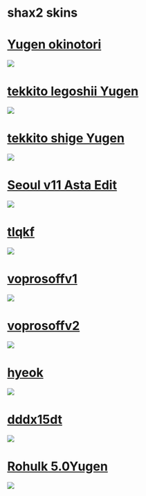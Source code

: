 # shax2 skins

# [Yugen okinotori](https://shax2.s-ul.eu/Smmc4gZ5)
<img src="https://media.discordapp.net/attachments/1204012273862058054/1204019323857928192/screenshot293.jpg?ex=65d33560&is=65c0c060&hm=b5070fe8aa77975a4b3bfef0314311c9e6b4e58335d8ba80d597ebaf3cdaad70&=&format=webp&width=832&height=468"/>

# [tekkito legoshii Yugen](https://shax2.s-ul.eu/jyag3eF4)
<img src="https://cdn.discordapp.com/attachments/1204012273862058054/1204019369148026900/screenshot296.jpg"/>

# [tekkito shige Yugen](https://shax2.s-ul.eu/XHMRT8uG)
<img src="https://cdn.discordapp.com/attachments/1204012273862058054/1204019419031011338/screenshot299.jpg"/>

# [Seoul v11 Asta Edit](https://shax2.s-ul.eu/D3SA6DAg)
<img src="https://cdn.discordapp.com/attachments/1204012273862058054/1204019474668195871/screenshot301.jpg"/>

# [tlqkf](https://shax2.s-ul.eu/8bOoKSeF)
<img src="https://cdn.discordapp.com/attachments/1204012273862058054/1204019564963434587/screenshot305.jpg"/>

# [voprosoffv1](https://shax2.s-ul.eu/qQiqj90j)
<img src="https://cdn.discordapp.com/attachments/1204012273862058054/1204019693623451668/screenshot310.jpg"/>

# [voprosoffv2](https://shax2.s-ul.eu/53X1z54O)
<img src="https://cdn.discordapp.com/attachments/1204012273862058054/1204019651022163968/screenshot309.jpg"/>

# [hyeok](https://shax2.s-ul.eu/Hm71sJuL)
<img src="https://cdn.discordapp.com/attachments/1204012273862058054/1204019521736671262/screenshot303.jpg"/>

# [dddx15dt](https://shax2.s-ul.eu/wGMuhFVG)
<img src="https://cdn.discordapp.com/attachments/1204012273862058054/1204019597318291556/screenshot306.jpg"/>

# [Rohulk 5.0Yugen](https://shax2.s-ul.eu/3pr8jpfb)
<img src="https://cdn.discordapp.com/attachments/1204012273862058054/1204019237455396864/screenshot288.jpg"/>
